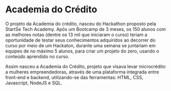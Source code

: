 # Academia do Crédito

O projeto da Academia do crédito, nasceu do Hackathon proposto pela StartSe Tech Academy. Após um Bootcamp de 3 meses, os 150 alunos com as melhores notas (dentre os 13 mil que iniciaram o curso) teriam a oportunidade de testar seus conhecimentos adquiridos ao decorrer do curso por meio de um Hackaton, durante uma semana se juntariam em equipes de no máximo 5 alunos, para criar um projeto do zero, usando o conteúdo aprendido no curso.

Assim nasceu a Academia do Crédito, projeto que visava levar microcrédito a mulheres empreendedoras, através de uma plataforma integrada entre front-end e backend, utilizando-se das ferramentas: HTML, CSS, Javascript, NodeJS e SQL.

